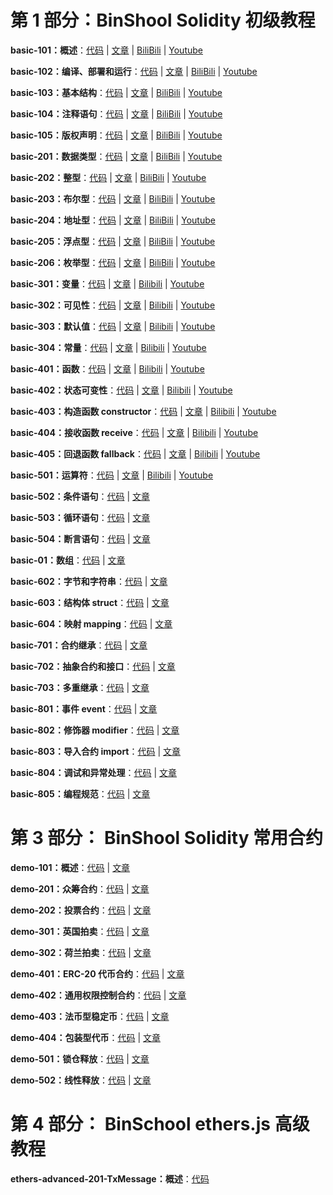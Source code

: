 # 第 1 部分：BinShool Solidity 初级教程

**basic-101：概述**：[代码](https://github.com/hitadao/solidity/tree/main/basic-101-Index) | [文章](https://binschool.org/solidity-basic/solidity-basic-index.html) | [BiliBili](https://www.bilibili.com/video/BV1c14y1R7L3) | [Youtube](https://youtu.be/WwU_05Wl1bo) 

**basic-102：编译、部署和运行**：[代码](https://github.com/hitadao/solidity/tree/main/basic-102-Process) | [文章](https://binschool.org/solidity-basic/solidity-process.html) | [BiliBili](https://www.bilibili.com/video/BV1NW4y1d7XL) | [Youtube](https://youtu.be/oDklL_Bmm04) 

**basic-103：基本结构**：[代码](https://github.com/hitadao/solidity/tree/main/basic-103-Syntax) | [文章](https://binschool.org/solidity-basic/solidity-syntax.html) | [BiliBili](https://www.bilibili.com/video/BV1oh4y157K8) | [Youtube](https://youtu.be/lEV-R30TIOw) 

**basic-104：注释语句**：[代码](https://github.com/hitadao/solidity/tree/main/basic-104-Note) | [文章](https://binschool.org/solidity-basic/solidity-note.html) | [BiliBili](https://www.bilibili.com/video/BV19N41127Pk) | [Youtube](https://youtu.be/cvLogvkVg5g) 

**basic-105：版权声明**：[代码](https://github.com/hitadao/solidity/tree/main/basic-105-Spdx) | [文章](https://binschool.org/solidity-basic/solidity-spdx.html) | [BiliBili](https://www.bilibili.com/video/BV1nj411o7M6) | [Youtube](https://youtu.be/3otW_llb6is) 

**basic-201：数据类型**：[代码](https://github.com/hitadao/solidity/tree/main/basic-201-DataType) | [文章](https://binschool.org/solidity-basic/solidity-datatype.html) | [BiliBili](https://www.bilibili.com/video/BV1UF411Q7Y8) | [Youtube](https://youtu.be/PBrn_XJqi0I) 

**basic-202：整型**：[代码](https://github.com/hitadao/solidity/tree/main/basic-202-Integer) | [文章](https://binschool.org/solidity-basic/solidity-integer.html) | [BiliBili](https://www.bilibili.com/video/BV1Nh4y1L7B9) | [Youtube](https://youtu.be/NrQKOkw5q9ws) 

**basic-203：布尔型**：[代码](https://github.com/hitadao/solidity/tree/main/203-Bool) | [文章](https://binschool.org/solidity-basic/solidity-bool.html) | [BiliBili](https://www.bilibili.com/video/BV18u411L7Ki) | [Youtube](https://youtu.be/85RWHNWTugw) 

**basic-204：地址型**：[代码](https://github.com/hitadao/solidity/tree/main/basic-204-Address) | [文章](https://binschool.org/solidity-basic/solidity-address.html) | [BiliBili](https://www.bilibili.com/video/BV1cm4y177eW) | [Youtube](https://youtu.be/xvCcQ-fVRic) 

**basic-205：浮点型**：[代码](https://github.com/hitadao/solidity/tree/main/basic-205-Float) | [文章](https://binschool.org/solidity-basic/solidity-float.html) | [BiliBili](https://www.bilibili.com/video/BV1Xz4y147oJ) | [Youtube](https://youtu.be/UyNt6mRXb04) 

**basic-206：枚举型**：[代码](https://github.com/hitadao/solidity/tree/main/basic-206-Enum) | [文章](https://binschool.org/solidity-basic/solidity-enum.html) | [BiliBili](https://www.bilibili.com/video/BV1Sh4y1L7uJ) | [Youtube](https://youtu.be/kcAsjDCbFqQ) 

**basic-301：变量**：[代码](https://github.com/hitadao/solidity/tree/main/basic-301-Variable) | [文章](https://binschool.org/solidity-basic/solidity-variable.html) | [Bilibili](https://www.bilibili.com/video/BV1jV411L7u2)  |  [Youtube](https://youtu.be/TkPPYdqVFlM)

**basic-302：可见性**：[代码](https://github.com/hitadao/solidity/tree/main/basic-302-Visibility) | [文章](https://binschool.org/solidity-basic/solidity-visibility.html) | [Bilibili](https://www.bilibili.com/video/BV1ih4y1k71T)  |  [Youtube](https://youtu.be/60_Br5_hQTo)

**basic-303：默认值**：[代码](https://github.com/hitadao/solidity/tree/main/basic-303-Default) | [文章](https://binschool.org/solidity-basic/solidity-default.html) | [Bilibili](https://www.bilibili.com/video/BV1vP411W7nR)  |  [Youtube](https://youtu.be/kp_K1-GcWMM)

**basic-304：常量**：[代码](https://github.com/hitadao/solidity/tree/main/basic-304-Const) | [文章](https://binschool.org/solidity-basic/solidity-const.html) | [Bilibili](https://www.bilibili.com/video/BV1FV4y1e7Bd)  |  [Youtube](https://youtu.be/k1rFT0_xEWI)

**basic-401：函数**：[代码](https://github.com/hitadao/solidity/tree/main/basic-401-Function) | [文章](https://binschool.org/solidity-basic/solidity-function.html) | [Bilibili](https://www.bilibili.com/video/BV16m4y1T73a)  |  [Youtube](https://youtu.be/2WKdn-xuwbA)

**basic-402：状态可变性**：[代码](https://github.com/hitadao/solidity/tree/main/basic-402-StateMutability) | [文章](https://binschool.org/solidity-basic/solidity-state-mutability.html) | [Bilibili](https://www.bilibili.com/video/BV1nm4y157qo)  |  [Youtube](https://youtu.be/VXHut7f-yLc)

**basic-403：构造函数 constructor**：[代码](https://github.com/hitadao/solidity/tree/main/basic-403-Constructor) | [文章](https://binschool.org/solidity-basic/solidity-constructor.html) | [Bilibili](https://www.bilibili.com/video/BV1uN411J76U)  |  [Youtube](https://youtu.be/F5bEA1kJ8tk)

**basic-404：接收函数 receive**：[代码](https://github.com/hitadao/solidity/tree/main/basic-403-Receive) | [文章](https://binschool.org/solidity-basic/solidity-receive.html) | [Bilibili](https://www.bilibili.com/video/BV1uN411J76U)  |  [Youtube](https://youtu.be/F5bEA1kJ8tk)

**basic-405：回退函数 fallback**：[代码](https://github.com/hitadao/solidity/tree/main/basic-403-Fallback) | [文章](https://binschool.org/solidity-basic/solidity-fallback.html) | [Bilibili](https://www.bilibili.com/video/BV1QM41197Fr)  |  [Youtube](https://youtu.be/L6aKkMrtI60)

**basic-501：运算符**：[代码](https://github.com/hitadao/solidity/tree/main/basic-501-Operator) | [文章](https://binschool.org/solidity-basic/solidity-operator.html) | [Bilibili](https://www.bilibili.com/video/BV1Q84y197sr)  |  [Youtube](https://youtu.be/WhKrXQnBNQo)


**basic-502：条件语句**：[代码](https://github.com/hitadao/solidity/tree/main/basic-basic-502-Condition) | [文章](https://binschool.org/solidity-basic/solidity-condition.html)

**basic-503：循环语句**：[代码](https://github.com/hitadao/solidity/tree/main/basic-503-Loop) | [文章](https://binschool.org/solidity-basic/solidity-loop.html)

**basic-504：断言语句**：[代码](https://github.com/hitadao/solidity/tree/main/basic-504-Assert) | [文章](https://binschool.org/solidity-basic/solidity-assert.html)

**basic-01：数组**：[代码](https://github.com/hitadao/solidity/tree/main/basic-601-Array) | [文章](https://binschool.org/solidity-basic/solidity-array.html)

**basic-602：字节和字符串**：[代码](https://github.com/hitadao/solidity/tree/main/basic-602-String) | [文章](https://binschool.org/solidity-basic/solidity-string.html)

**basic-603：结构体 struct**：[代码](https://github.com/hitadao/solidity/tree/main/basic-603-Struct) | [文章](https://binschool.org/solidity-basic/solidity-struct.html)

**basic-604：映射 mapping**：[代码](https://github.com/hitadao/solidity/tree/main/basic-604-Mapping) | [文章](https://binschool.org/solidity-basic/solidity-mapping.html)

**basic-701：合约继承**：[代码](https://github.com/hitadao/solidity/tree/main/basic-701-Inherit) | [文章](https://binschool.org/solidity-basic/solidity-inherit.html)

**basic-702：抽象合约和接口**：[代码](https://github.com/hitadao/solidity/tree/main/basic-701-Interface) | [文章](https://binschool.org/solidity-basic/solidity-interface.html)

**basic-703：多重继承**：[代码](https://github.com/hitadao/solidity/tree/main/basic-703-MultiInherit) | [文章](https://binschool.org/solidity-basic/solidity-multi-inherit.html)



**basic-801：事件 event**：[代码](https://github.com/hitadao/solidity/tree/main/basic-801-Event) | [文章](https://binschool.org/solidity-basic/solidity-event.html)

**basic-802：修饰器 modifier**：[代码](https://github.com/hitadao/solidity/tree/main/basic-802-Modifier) | [文章](https://binschool.org/solidity-basic/solidity-modifier.html)

**basic-803：导入合约 import**：[代码](https://github.com/hitadao/solidity/tree/main/basic-803-Debug) | [文章](https://binschool.org/solidity-basic/solidity-import.html)

**basic-804：调试和异常处理**：[代码](https://github.com/hitadao/solidity/tree/main/basic-804-Debug) | [文章](https://binschool.org/solidity-basic/solidity-debug.html)

**basic-805：编程规范**：[代码](https://github.com/hitadao/solidity/tree/main/basic-805-Conventions) | [文章](https://binschool.org/solidity-basic/solidity-conventions.html)

# 第 3 部分： BinShool Solidity 常用合约

**demo-101：概述**：[代码](https://github.com/hitadao/solidity/tree/main/demo-101-Index) | [文章](https://binschool.org/solidity-demo/solidity-demo-index.html)

**demo-201：众筹合约**：[代码](https://github.com/hitadao/solidity/tree/main/demo-201-CrowdFunding) | [文章](https://binschool.org/solidity-demo/solidity-demo-crowdfunding.html)

**demo-202：投票合约**：[代码](https://github.com/hitadao/solidity/tree/main/demo-202-Voting) | [文章](https://binschool.org/solidity-demo/solidity-demo-voting.html)

**demo-301：英国拍卖**：[代码](https://github.com/hitadao/solidity/tree/main/demo-301-AuctionEnglish) | [文章](https://binschool.org/solidity-demo/solidity-demo-auction-english.html)

**demo-302：荷兰拍卖**：[代码](https://github.com/hitadao/solidity/tree/main/demo-302-AuctionDutch) | [文章](https://binschool.org/solidity-demo/solidity-demo-auction-dutch.html)

**demo-401：ERC-20 代币合约**：[代码](https://github.com/hitadao/solidity/tree/main/demo-401-Erc20) | [文章](https://binschool.org/solidity-demo/solidity-demo-erc20.html)

**demo-402：通用权限控制合约**：[代码](https://github.com/hitadao/solidity/tree/main/demo-402-Ownable) | [文章](https://binschool.org/solidity-demo/solidity-demo-ownable.html)

**demo-403：法币型稳定币**：[代码](https://github.com/hitadao/solidity/tree/main/demo-403-StableCoin) | [文章](https://binschool.org/solidity-demo/solidity-demo-stablecoin-legal.html)

**demo-404：包装型代币**：[代码](https://github.com/hitadao/solidity/tree/main/demo-404-WrappedCoin) | [文章](https://binschool.org/solidity-demo/solidity-demo-wrapped-coin.html)

**demo-501：锁仓释放**：[代码](https://github.com/hitadao/solidity/tree/main/demo-501-VestingLockup) | [文章](https://binschool.org/solidity-demo/solidity-demo-vesting-lockup.html)

**demo-502：线性释放**：[代码](https://github.com/hitadao/solidity/tree/main/demo-502-Vesting) | [文章](https://binschool.org/solidity-demo/solidity-demo-vesting.html)

# 第 4 部分： BinSchool ethers.js 高级教程

**ethers-advanced-201-TxMessage：概述**：[代码](https://github.com/hitadao/solidity/tree/main/ethers-advanced-201-TxMessage) 